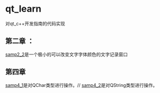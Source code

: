 # qt_learn
对qt_c++开发指南的代码实现
## 第二章 ：
[samp2_2](https://github.com/nothingas/qt_learn/tree/main/samp2_2)是一个极小的可以改变文字字体颜色的文字记录窗口
## 第四章
[samp4_1](https://github.com/nothingas/qt_learn/tree/main/samp4_1)是对QChar类型进行操作。//
[samp4_2](https://github.com/nothingas/qt_learn/tree/main/samp4_2)是对QString类型进行操作。
